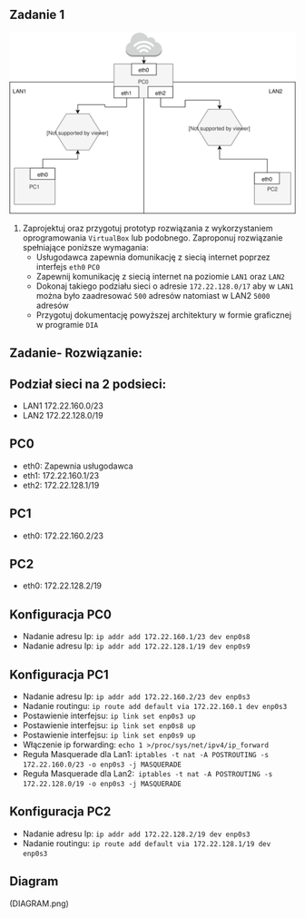 Zadanie 1
---------

![zadanie 1](zadanie-1.svg)

1. Zaprojektuj oraz przygotuj prototyp rozwiązania z wykorzystaniem oprogramowania ``VirtualBox`` lub podobnego. 
Zaproponuj rozwiązanie spełniające poniższe wymagania:
   * Usługodawca zapewnia domunikację z siecią internet poprzez interfejs ``eth0`` ``PC0``
   * Zapewnij komunikację z siecią internet na poziomie ``LAN1`` oraz ``LAN2``
   * Dokonaj takiego podziału sieci o adresie ``172.22.128.0/17`` aby w ``LAN1`` można było zaadresować ``500`` adresów natomiast w LAN2 ``5000`` adresów    
   * Przygotuj dokumentację powyższej architektury w formie graficznej w programie ``DIA``

Zadanie- Rozwiązanie:
---
Podział sieci na 2 podsieci:
---
  * LAN1 172.22.160.0/23 
  * LAN2 172.22.128.0/19

PC0
---
* eth0: Zapewnia usługodawca
* eth1: 172.22.160.1/23
* eth2: 172.22.128.1/19

PC1
---
* eth0: 172.22.160.2/23

PC2
---
* eth0: 172.22.128.2/19

Konfiguracja PC0
---
* Nadanie adresu Ip: ``ip addr add 172.22.160.1/23 dev enp0s8``
* Nadanie adresu Ip: ``ip addr add 172.22.128.1/19 dev enp0s9``

Konfiguracja PC1
---
* Nadanie adresu Ip: ``ip addr add 172.22.160.2/23 dev enp0s3``
* Nadanie routingu: ``ip route add default via 172.22.160.1 dev enp0s3``
* Postawienie interfejsu: ``ip link set enp0s3 up``
* Postawienie interfejsu: ``ip link set enp0s8 up``
* Postawienie interfejsu: ``ip link set enp0s9 up``
* Włączenie ip forwarding: ``echo 1 >/proc/sys/net/ipv4/ip_forward``
* Reguła Masquerade dla Lan1: ``iptables -t nat -A POSTROUTING -s 172.22.160.0/23 -o enp0s3 -j MASQUERADE``
* Reguła Masquerade dla Lan2:`` iptables -t nat -A POSTROUTING -s 172.22.128.0/19 -o enp0s3 -j MASQUERADE``

Konfiguracja PC2
---
* Nadanie adresu Ip: ``ip addr add 172.22.128.2/19 dev enp0s3``
* Nadanie routingu: ``ip route add default via 172.22.128.1/19 dev enp0s3``

Diagram
---
(DIAGRAM.png)
